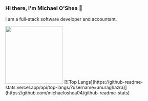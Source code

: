 ### Hi there, I'm Michael O'Shea 👋

<!--
**michaeloshea04/michaeloshea04** is a ✨ _special_ ✨ repository because its `README.md` (this file) appears on your GitHub profile.

Here are some ideas to get you started:

- 🔭 I’m currently working on ...
- 🌱 I’m currently learning ...
- 👯 I’m looking to collaborate on ...
- 🤔 I’m looking for help with ...
- 💬 Ask me about ...
- 📫 How to reach me: ...
- ⚡ Fun fact: ...
-->
I am a full-stack software developer and accountant.


<img height="180em" src="https://github-readme-stats.vercel.app/api?username=michaeloshea04&show_icons=true&hide_border=true&&count_private=true&include_all_commits=true&theme=github_dark" />
[![Top Langs](https://github-readme-stats.vercel.app/api/top-langs/?username=anuraghazra)](https://github.com/michaeloshea04/github-readme-stats)
